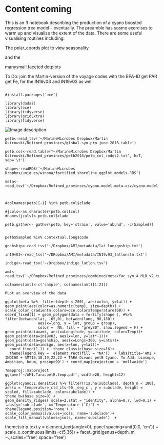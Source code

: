 # Content coming

This is an R notebook describing the production of a cyano boosted regression tree model - eventually. The preamble has sosme exercises to warm up and visualise the extent of the data. There are some useful visualising routines including:

The polar_coords plot to view seasonality 

and the 

manysmall faceted dotplots

To Do: join the Martin-version of the voyage codes with the BPA-ID
get PAR
get Fe, for the IN16v03 and IN19v03 as well

```{r}

#install.packages('oce')

library(dada2)
library(oce)
library(tidyverse)
library(gridExtra)
library(tidyverse)

```
![Image description](link-to-image)

```{r}
petb<-read_tsv('~/MarineMicrobes Dropbox/Martin Ostrowski/Refined_provinces/global.syn.pro.june.2018.table')

petb.col<-read.table("~/MarineMicrobes Dropbox/Martin Ostrowski/Refined_provinces/petb2018/petb_col_codes2.txt", h=T, sep='\t')

shape<-readRDS('~/MarineMicrobes Dropbox/uniques/winona/fortified_shoreline_ggplot_models.RDS')

meta<-read_tsv('~/Dropbox/Refined_provinces/cyano.model.meta.csv/cyano.model.meta.csv')



#colnames(petb)[-1] %in% petb.col$clade

#jcols<-as.character(petb.col$col)
#names(jcols)<-petb.col$clade

petb.gather<- gather(petb, key='strain', value='abund', -c(Sampled))


petb$Sampled %in% contextual.long$code

goshship<-read_tsv('~/Dropbox/AMI/metadata/lat_lon/goship.txt')

in19v03<-read_tsv('~/DRopbox/AMI/metadata/IN19v03_latlonstn.txt')

indigo<-read_tsv('~/Dropbox/indigo_latlon.tsv')

amt<-read_tsv('~/DRopbox/Refined_provinces/combined/meta/fac_syn_A_MLD_v2.txt')

colnames(amt)<-c('sample', colnames(amt)[1:21])

PLot an overview of the data
```
```{r, fig.width=10}
ggplot(meta %>%  filter(depth < 200), aes(x=lon, y=lat)) + geom_point(aes(color=as.numeric(temp), size=depth)) + scale_color_gradientn(colors=oce.colorsTemperature(60)) + coord_fixed(1) + geom_polygon(data = fortify(shape ), #%>% filter(between(lat, -65,0), between(long, 90,180))
               aes(x=long, y = lat, group = group), 
               color =  NA, fill = "grey80", show.legend = F) +   geom_point(data=amt, aes(x=Longitude, y=Latitude, color=Temp))+ geom_point(data=in19v03, aes(x=lon, y=lat*-1))+  geom_point(data=goshship, aes(x=Longs+360, y=Lats))+ geom_point(data=indigo, aes(x=lon, y=lat))+
  coord_fixed(1.1) +  theme_classic(base_size=16)+
  theme(legend.key =  element_rect(fill = "NA"))  + labs(title='AMI + INDIGO + AMT15,18,19,22,23 + TARA Oceans petB Cyano. To Add, biosope, Ambition, boum, prosope99') + coord_map(projection = 'mollweide')

?mapproj::mapproject
ggsave('~/AMI.Tara.petB.temp.pdf', width=20, height=12)
```






    ggplot(cyano31.densities %>% filter(!is.na(subclade), depth_m < 100), 
    aes(x = `temperature_ctd_its-90,_deg_c`, y = subclade, height = scaled, fill=subclade, color=subclade)) +
    theme_bw(base_size=9) +
    geom_density_ridges( scale=2,stat = "identity", alpha=0.7, lwd=0.1) + 
    labs(y='sub clade', x='Temperature (˚C)') + theme(legend.position='none') + 
    scale_color_manual(values=jcols, name='subclade')+
    scale_fill_manual(values=jcols, name='subclade')  + 
  theme(strip.text.y = element_text(angle=0), panel.spacing=unit(0.0, 'cm')) + 
  scale_x_continuous(limits=c(5,35)) + 
  facet_grid(genus+depth_m ~.,scales='free', space='free')
